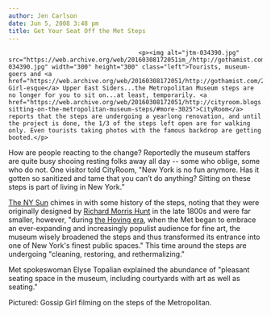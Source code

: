 ```yaml
---
author: Jen Carlson
date: Jun 5, 2008 3:48 pm
title: Get Your Seat Off the Met Steps
---
```


	
										<p><img alt="jtm-034390.jpg" src="https://web.archive.org/web/20160308172051im_/http://gothamist.com/attachments/arts_jen/jtm-034390.jpg" width="300" height="300" class="left">Tourists, museum-goers and <a href="https://web.archive.org/web/20160308172051/http://gothamist.com/2008/06/03/prom.php">Gossip Girl-esque</a> Upper East Siders...the Metropolitan Museum steps are no longer for you to sit on...at least, temporarily. <a href="https://web.archive.org/web/20160308172051/http://cityroom.blogs.nytimes.com/2008/06/05/no-sitting-on-the-metropolitan-museum-steps/#more-3025">CityRoom</a> reports that the steps are undergoing a yearlong renovation, and until the project is done, the 1/3 of the steps left open are for walking only. Even tourists taking photos with the famous backdrop are getting booted.</p>

<p>How are people reacting to the change? Reportedly the museum staffers are quite busy shooing resting folks away all day -- some who oblige, some who do not. One visitor told CityRoom, &quot;New York is no fun anymore. Has it gotten so sanitized and tame that you can&#x2019;t do anything? Sitting on these steps is part of living in New York.&#x201D;</p>

<p><a href="https://web.archive.org/web/20160308172051/http://www.nysun.com/arts/stepping-up-at-the-metropolitan/79182/">The NY Sun</a> chimes in with some history of the steps, noting that they were originally designed by <a href="https://web.archive.org/web/20160308172051/http://jssgallery.org/Paintings/Richard_Morris_Hunt.htm">Richard Morris Hunt</a> in the late 1800s and were far smaller, however, &quot;during <a href="https://web.archive.org/web/20160308172051/http://en.wikipedia.org/wiki/Thomas_Hoving">the Hoving era</a>, when the Met began to embrace an ever-expanding and increasingly populist audience for fine art, the museum wisely broadened the steps and thus transformed its entrance into one of New York&apos;s finest public spaces.&quot; This time around the steps are undergoing &quot;cleaning, restoring, and rethermalizing.&quot;</p>

<p>Met spokeswoman Elyse Topalian explained the abundance of &quot;pleasant seating space in the museum, including courtyards with art as well as seating.&quot;</p>

<p><span class="photo_caption">Pictured: Gossip Girl filming on the steps of the Metropolitan.</span></p>					
										
									
				